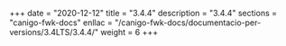 +++
date        = "2020-12-12"
title       = "3.4.4"
description = "3.4.4"
sections    = "canigo-fwk-docs"
enllac		= "/canigo-fwk-docs/documentacio-per-versions/3.4LTS/3.4.4/"
weight		= 6
+++
